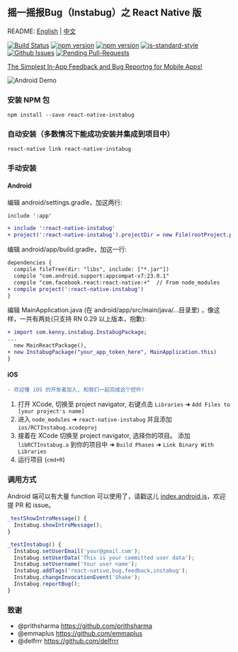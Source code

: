 ## 摇一摇报Bug（Instabug）之 React Native 版

README: [English](https://github.com/Kennytian/react-native-instabug/) | [中文](https://github.com/Kennytian/react-native-instabug/blob/master/README_CHINESE.md)

[![Build Status](https://travis-ci.org/Kennytian/react-native-instabug.svg?branch=develop)](https://travis-ci.org/Kennytian/react-native-instabug.svg?branch=develop)
[![npm version](http://img.shields.io/npm/v/react-native-instabug.svg?style=flat-square)](https://npmjs.org/package/react-native-instabug "View this project on npm")
[![npm version](http://img.shields.io/npm/dm/react-native-instabug.svg?style=flat-square)](https://npmjs.org/package/react-native-instabug "View this project on npm")
[![js-standard-style](https://img.shields.io/badge/code%20style-standard-brightgreen.svg?style=flat)](http://standardjs.com/)
[![Github Issues](http://githubbadges.herokuapp.com/pikesley/githubbadges/issues.svg)](https://github.com/Kennytian/react-native-instabug/issues)
[![Pending Pull-Requests](http://githubbadges.herokuapp.com/pikesley/githubbadges/pulls.svg)](https://github.com/Kennytian/react-native-instabug/pulls)


[The Simplest In-App Feedback and Bug Reportng for Mobile Apps! ](https://instabug.com/developers)

![Android Demo](http://ww4.sinaimg.cn/mw690/77c29b23gw1f8hrrg0ie1j20hu0qk404.jpg)

### 安装 NPM 包

`npm install --save react-native-instabug`

### 自动安装（多数情况下能成功安装并集成到项目中）

`react-native link react-native-instabug`

### 手动安装
#### Android
编辑 android/settings.gradle，加这两行:

```diff
include ':app'

+ include ':react-native-instabug'
+ project(':react-native-instabug').projectDir = new File(rootProject.projectDir, '../node_modules/react-native-instabug/android')
```

编辑 android/app/build.gradle，加这一行:
```diff
dependencies {
  compile fileTree(dir: "libs", include: ["*.jar"])
  compile "com.android.support:appcompat-v7:23.0.1"
  compile "com.facebook.react:react-native:+"  // From node_modules
+ compile project(':react-native-instabug')
}
```

编辑 MainApplication.java (在 android/app/src/main/java/...目录里) ，像这样，一共有两处(只支持 RN 0.29 以上版本，抱歉):
```diff
+ import com.kenny.instabug.InstabugPackage;
...
  new MainReactPackage(),
+ new InstabugPackage("your_app_token_here", MainApplication.this)
}
```

#### iOS
```diff
- 欢迎懂 iOS 的开发者加入, 和我们一起完成这个控件!
```

1. 打开 XCode, 切换至 project navigator, 右键点击 `Libraries` ➜ `Add Files to [your project's name]`
2. 进入 `node_modules` ➜ `react-native-instabug` 并且添加 `ios/RCTInstabug.xcodeproj`
3. 接着在 XCode 切换至 project navigator, 选择你的项目。 添加 `libRCTInstabug.a` 到你的项目中 ➜ `Build Phases` ➜ `Link Binary With Libraries`
4. 运行项目 (`cmd+R`)

### 调用方式

Android 端可以有大量 function 可以使用了，请戳这儿 [index.android.js](https://github.com/Kennytian/react-native-instabug/blob/master/example/index.android.js#L41)，欢迎提 PR 和 issue。

```js
_testShowIntroMessage() {
  Instabug.showIntroMessage();
}

_testInstabug() {
  Instabug.setUserEmail('your@gmail.com');
  Instabug.setUserData('This is your committed user data');
  Instabug.setUsername('Your user name');
  Instabug.addTags('react-native,bug,feedback,instabug');
  Instabug.changeInvocationEvent('Shake');
  Instabug.reportBug();
}
```

### 致谢
* @prithsharma https://github.com/prithsharma
* @emmaplus https://github.com/emmaplus
* @delfrrr https://github.com/delfrrr
